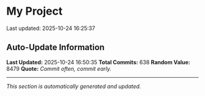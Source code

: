 # My Project


Last updated: 2025-10-24 16:25:37





































































































































































































































































































































































































































































































































































































































































































































































































































































































































































































































































## Auto-Update Information

**Last Updated:** 2025-10-24 16:50:35
**Total Commits:** 638
**Random Value:** 8479
**Quote:** _Commit often, commit early._

---
_This section is automatically generated and updated._